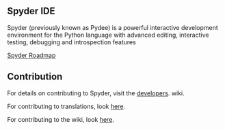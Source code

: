 ## Spyder IDE
Spyder (previously known as Pydee) is a powerful interactive development environment for the Python language with advanced editing, interactive testing, debugging and introspection features

[Spyder Roadmap](https://github.com/spyder-ide/spyder/wiki/Roadmap)

## Contribution
For details on contributing to Spyder, visit the [developers](https://bitbucket.org/spyder-ide/spyderlib/wiki/developers/Home). wiki.

For contributing to translations, look [here](https://bitbucket.org/spyder-ide/spyderlib/wiki/Translations).

For contributing to the wiki, look [here](https://bitbucket.org/spyder-ide/spyderlib/wiki/wiki).